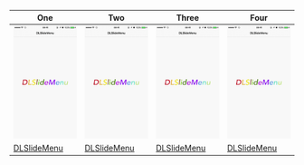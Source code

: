 

One|Two|Three|Four
------------ | ------------- | ------------| ------------
![](https://github.com/Liqiankun/DLAnimations/raw/master/GIFS/DLSlideMenu.gif)|![](https://github.com/Liqiankun/DLAnimations/raw/master/GIFS/DLSlideMenu.gif)|![](https://github.com/Liqiankun/DLAnimations/raw/master/GIFS/DLSlideMenu.gif)|![](https://github.com/Liqiankun/DLAnimations/raw/master/GIFS/DLSlideMenu.gif)
[DLSlideMenu](https://github.com/Liqiankun/DLAnimations/edit/master/README.md)|[DLSlideMenu](https://github.com/Liqiankun/DLAnimations/edit/master/README.md)|[DLSlideMenu](https://github.com/Liqiankun/DLAnimations/edit/master/README.md)|[DLSlideMenu](https://github.com/Liqiankun/DLAnimations/edit/master/README.md)
